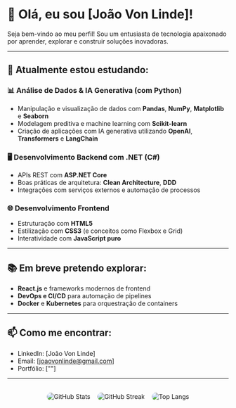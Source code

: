 # 👋 Olá, eu sou [João Von Linde]!

Seja bem-vindo ao meu perfil! Sou um entusiasta de tecnologia apaixonado por aprender, explorar e construir soluções inovadoras.

---

## 🚀 Atualmente estou estudando:

### 📊 Análise de Dados & IA Generativa (com Python)
- Manipulação e visualização de dados com **Pandas**, **NumPy**, **Matplotlib** e **Seaborn**
- Modelagem preditiva e machine learning com **Scikit-learn**
- Criação de aplicações com IA generativa utilizando **OpenAI**, **Transformers** e **LangChain**

### 🖥️ Desenvolvimento Backend com .NET (C#)
- APIs REST com **ASP.NET Core**
- Boas práticas de arquitetura: **Clean Architecture**, **DDD**
- Integrações com serviços externos e automação de processos

### 🌐 Desenvolvimento Frontend
- Estruturação com **HTML5**
- Estilização com **CSS3** (e conceitos como Flexbox e Grid)
- Interatividade com **JavaScript puro**

---

## 📚 Em breve pretendo explorar:
- **React.js** e frameworks modernos de frontend
- **DevOps e CI/CD** para automação de pipelines
- **Docker** e **Kubernetes** para orquestração de containers

---

## 📫 Como me encontrar:
- LinkedIn: [João Von Linde]
- Email: [joaovonlinde@gmail.com]
- Portfólio: [""]

---

<div style="display: flex; flex-wrap: wrap; gap: 1rem; justify-content: center; margin-top: 2rem;">
  <img src="https://github-readme-stats.vercel.app/api?username=JoaoVonLinde&show_icons=true&theme=github_dark" alt="GitHub Stats" style="max-width: 100%; height: auto; border-radius: 10px;" />
  <img src="https://github-readme-streak-stats.herokuapp.com?user=JoaoVonLinde&theme=github-dark&date_format=M%20j%5B%2C%20Y%5D" alt="GitHub Streak" style="max-width: 100%; height: auto; border-radius: 10px;" />
  <img src="https://github-readme-stats.vercel.app/api/top-langs/?username=JoaoVonLinde&layout=compact&theme=github_dark" alt="Top Langs" style="max-width: 100%; height: auto; border-radius: 10px;" />
</div>
